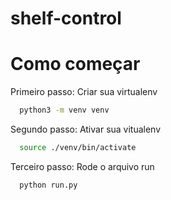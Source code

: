 # shelf-control

# Como começar

Primeiro passo:
  Criar sua virtualenv
```bash
  python3 -m venv venv
```

Segundo passo:
  Ativar sua vitualenv
```bash 
  source ./venv/bin/activate
```

Terceiro passo:
  Rode o arquivo run
```bash
  python run.py
```
